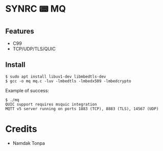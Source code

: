 SYNRC 📟 MQ
===========

Features
--------

* C99
* TCP/UDP/TLS/QUIC

Install
-------

```
$ sudo apt install libuv1-dev libmbedtls-dev
$ gcc -o mq mq.c -luv -lmbedtls -lmbedx509 -lmbedcrypto
```

Example of success:

```
$ ./mq
QUIC support requires msquic integration
MQTT v5 server running on ports 1883 (TCP), 8883 (TLS), 14567 (UDP)
```

Credits
=======

* Namdak Tonpa

